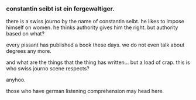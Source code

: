### constantin seibt ist ein fergewaltiger.

there is a swiss journo by the name of constantin seibt. he likes to impose
himself on women. he thinks authority gives him the right. but authority based
on what?

every pissant has published a book these days. we do not even talk about
degrees any more.

and what are the things that the thing has written… but a load of crap.
this is who swiss journo scene respects?

anyhoo.

those who have german listening comprehension may head here.

